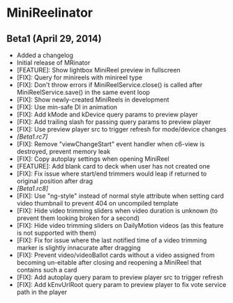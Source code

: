 # MiniReelinator

## Beta1 (April 29, 2014)
* Added a changelog
* Initial release of MRinator
* [FEATURE]: Show lightbox MiniReel preview in fullscreen
* [FIX]: Query for minireels with minireel type
* [FIX]: Don't throw errors if MiniReelService.close() is called after MiniReelService.save() in the same event loop
* [FIX]: Show newly-created MiniReels in development
* [FIX]: Use min-safe DI in animation
* [FIX]: Add kMode and kDevice query params to preview player
* [FIX]: Add trailing slash for passing query params to preview player
* [FIX]: Use preview player src to trigger refresh for mode/device changes
* *[Beta1.rc7]*
* [FIX]: Remove "viewChangeStart" event handler when c6-view is destroyed, prevent memory leak
* [FIX]: Copy autoplay settings when opening MiniReel
* [FEATURE]: Add blank card to deck when user has not created one
* [FIX]: Fix issue where start/end trimmers would leap if returned to
  original position after drag
* *[Beta1.rc8]*
* [FIX]: Use "ng-style" instead of normal style attribute when setting card video thumbnail to prevent 404 on uncompiled template
* [FIX]: Hide video trimming sliders when video duration is unknown (to prevent them looking broken for a second)
* [FIX]: Hide video trimming sliders on DailyMotion videos (as this feature is not supported with them)
* [FIX]: Fix for issue where the last notified time of a video trimming marker is slightly innacurate after dragging
* [FIX]: Prevent video/videoBallot cards without a video assigned from becoming un-eitable after closing and reopening a MiniReel that contains such a card
* [FIX]: Add autoplay query param to preview player src to trigger refresh
* [FIX]: Add kEnvUrlRoot query param to preview player to fix vote service path in the player
